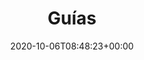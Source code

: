 ---
title : "Guías"
alternativeTitle: "Guías de Estudio"
description: "Bienvenido a la sección de guías. En los últimos meses hemos ido publicando varias guías de estudio, estas comprenden principalmente de dos secciones: libros y canales de Youtube. Todavía no hemos terminado con ellos. A lo largo del año, ¡haremos varias actualizaciones en respuesta a los comentarios que recibiremos de ustedes!"
lead: "En los últimos meses hemos ido publicando varias guías de estudio, estas comprenden principalmente de dos secciones: libros y canales de Youtube. Todavía no hemos terminado con ellos. A lo largo del año haremos varias actualizaciones en respuesta a los comentarios que recibiremos de ustedes."
date: 2020-10-06T08:48:23+00:00
lastmod:
  - :git
  - lastmod
  - date
  - publishDate
draft: false
images: []
alias: ["/guias/introduccion"]
math: false
---